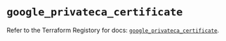 # `google_privateca_certificate`

Refer to the Terraform Registory for docs: [`google_privateca_certificate`](https://registry.terraform.io/providers/hashicorp/google-beta/4.79.0/docs/resources/google_privateca_certificate).
